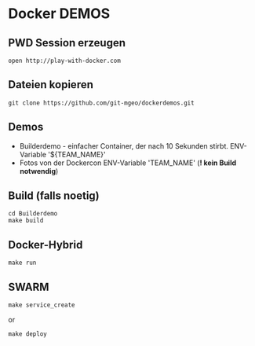 # Docker DEMOS

## PWD Session erzeugen
```
open http://play-with-docker.com
```

## Dateien kopieren
```
git clone https://github.com/git-mgeo/dockerdemos.git
```


## Demos
* Builderdemo - einfacher Container, der nach 10 Sekunden stirbt. ENV-Variable '${TEAM_NAME}'
* Fotos von der Dockercon ENV-Variable 'TEAM_NAME' (**! kein Build notwendig**)


## Build (falls noetig)

```
cd Builderdemo
make build
```

## Docker-Hybrid
```
make run
```

## SWARM
```
make service_create
```
or
```
make deploy
```

